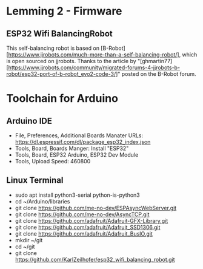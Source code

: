 Lemming 2 - Firmware
==============
ESP32 Wifi BalancingRobot
-----------------------------


This self-balancing robot is based on [B-Robot][https://www.jjrobots.com/much-more-than-a-self-balancing-robot/], which is open sourced on jjrobots. Thanks to the article by "[ghmartin77][https://www.jjrobots.com/community/migrated-forums-4-jjrobots-b-robot/esp32-port-of-b-robot_evo2-code-3/]" posted on the B-Robot forum.

# Toolchain for Arduino
## Arduino IDE
  * File, Preferences, Additional Boards Manater URLs: https://dl.espressif.com/dl/package_esp32_index.json
  * Tools, Board, Boards Manger: Install "ESP32"
  * Tools, Board, ESP32 Arduino, ESP32 Dev Module
  * Tools, Upload Speed: 460800

## Linux Terminal
  * sudo apt install python3-serial python-is-python3
  * cd ~/Arduino/libraries
  * git clone https://github.com/me-no-dev/ESPAsyncWebServer.git
  * git clone https://github.com/me-no-dev/AsyncTCP.git
  * git clone https://github.com/adafruit/Adafruit-GFX-Library.git
  * git clone https://github.com/adafruit/Adafruit_SSD1306.git
  * git clone https://github.com/adafruit/Adafruit_BusIO.git
  * mkdir ~/git
  * cd  ~/git
  * git clone https://github.com/KarlZeilhofer/esp32_wifi_balancing_robot.git


